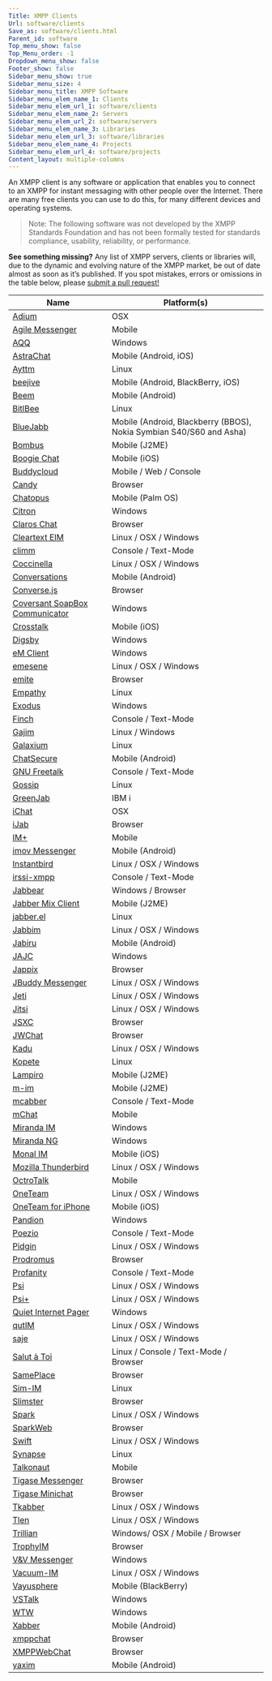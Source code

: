 ```yaml
---
Title: XMPP Clients
Url: software/clients
Save_as: software/clients.html
Parent_id: software
Top_menu_show: false
Top_Menu_order: -1
Dropdown_menu_show: false
Footer_show: false
Sidebar_menu_show: true
Sidebar_menu_size: 4
Sidebar_menu_title: XMPP Software
Sidebar_menu_elem_name_1: Clients
Sidebar_menu_elem_url_1: software/clients
Sidebar_menu_elem_name_2: Servers
Sidebar_menu_elem_url_2: software/servers
Sidebar_menu_elem_name_3: Libraries
Sidebar_menu_elem_url_3: software/libraries
Sidebar_menu_elem_name_4: Projects
Sidebar_menu_elem_url_4: software/projects
Content_layout: multiple-columns
---
```



An XMPP client is any software or application that enables you to connect to an XMPP for instant messaging with other people over the Internet. There are many free clients you can use to do this, for many different devices and operating systems.

> Note: The following software was not developed by the XMPP Standards Foundation and has not been formally tested for standards compliance, usability, reliability, or performance.

__See something missing?__ Any list of XMPP servers, clients or libraries will, due to the dynamic and evolving nature of the XMPP market, be out of date almost as soon as it’s published. If you spot mistakes, errors or omissions in the table below, please [submit a pull request!](https://github.com/xsf/xmpp.org)

| Name                           | Platform(s)                                           |
|--------------------------------|-------------------------------------------------------|
| [Adium](http://adium.org)                          | OSX                                                |
| [Agile Messenger](http://agilemobile.com)                | Mobile                                             |
| [AQQ](http://aqq.eu)                            | Windows                                            |
| [AstraChat](http://astrachat.com)                      | Mobile (Android, iOS)                              |
| [Ayttm](http://ayttm.sourceforge.net)                          | Linux                                        |
| [beejive](http://beejive.com)                        | Mobile (Android, BlackBerry, iOS)                  |
| [Beem](http://beem-project.com)                           | Mobile (Android)                                   |
| [BitlBee](http://bitlbee.org)                        | Linux                                              |
| [BlueJabb](http://bluejabb.com)                       | Mobile (Android, Blackberry (BBOS), Nokia Symbian S40/S60 and Asha)      |
| [Bombus](http://bombus-im.org)                         | Mobile (J2ME)                                          |
| [Boogie Chat](http://bombus-im.org)                    | Mobile (iOS)                                           |
| [Buddycloud](http://buddycloud.com)                  | Mobile / Web / Console                                    |
| [Candy](http://github.com)                          | Browser                                                |
| [Chatopus](https://github.com/candy-chat)                       | Mobile (Palm OS)                                       |
| [Citron](http://citron-im.com)                         | Windows                                                |
| [Claros Chat](http://claros.org)                    | Browser                                                |
| [Cleartext EIM](http://cleartext.com)                  | Linux / OSX / Windows                                  |
| [climm](http://climm.org)                          | Console / Text-Mode                                    |
| [Coccinella](http://coccinella.im)                     | Linux / OSX / Windows                                  |
| [Conversations](https://github.com/siacs/Conversations)                  | Mobile (Android)              |
| [Converse.js](http://conversejs.org)                    | Browser                                                |
| [Coversant SoapBox Communicator](http://coversant.com) | Windows                                                |
| [Crosstalk](http://portablek.com)                      | Mobile (iOS)                                           |
| [Digsby](http://digsby.com)                         | Windows                                                |
| [eM Client](http://emclient.com)                      | Windows                                                |
| [emesene](http://emesene.org)                        | Linux / OSX / Windows                                  |
| [emite](https://github.com/EmiteGWT/emite)                          | Browser                                          |
| [Empathy](http://live.gnome.org)                        | Linux                                                  |
| [Exodus](http://https://code.google.com/p/exodus/)                         | Windows                                   |
| [Finch](http://developer.pidgin.im)                          | Console / Text-Mode                                 |
| [Gajim](http://gajim.org)                          | Linux / Windows                                        |
| [Galaxium](http://code.google.com)                       | Linux                                                  |
| [ChatSecure](http://guardianproject.info)                     | Mobile (Android)                                  |
| [GNU Freetalk](http://gnu.org)                   | Console / Text-Mode                                    |
| [Gossip](http://https://wiki.gnome.org/Apps/Attic/Gossip)                         | Linux                                |
| [GreenJab](http://bvstools.com)                       | IBM i                                                  |
| [iChat](http://apple.com)                          | OSX                                                    |
| [iJab](http://)                           | Browser                                                    
| [IM+](http://shapeservices.com)                            | Mobile                                                 |
| [imov Messenger](http://movsoftware.com)                 | Mobile (Android)                                       |
| [Instantbird](http://instantbird.com)                    | Linux / OSX / Windows                                  |
| [irssi-xmpp](http://cybione.org)                     | Console / Text-Mode                                    |
| [Jabbear](http://jabbear.com)                        | Windows / Browser                                      |
| [Jabber Mix Client](http://jabbermixclient.sourceforge.net)              | Mobile (J2ME)                |
| [jabber.el](http://emacs-jabber.sourceforge.net)                      | Linux                             |
| [Jabbim](http://jabbim.com)                         | Linux / OSX / Windows                                  |
| [Jabiru](http://jabiru.info)                         | Mobile (Android)                                       |
| [JAJC](http://jajc.jrudevels.org)                           | Windows                                                |
| [Jappix](http://jappix.org)                         | Browser                                                |
| [JBuddy Messenger](http://zionsoftware.com)               | Linux / OSX / Windows                                  |
| [Jeti](http://jeti-im.org)                           | Linux / OSX / Windows                                  |
| [Jitsi](http://jitsi.org)       | Linux / OSX / Windows                                               |
| [JSXC](http://jsxc.org)                           | Browser                                                |
| [JWChat](http://stefan-strigler.de/jwchat)                         | Browser                                 |
| [Kadu](http://kadu.net)                           | Linux / OSX / Windows                                  |
| [Kopete](http://kopete.kde.org)                         | Linux                                                  |
| [Lampiro](http://lampiro.bluendo.com)                        | Mobile (J2ME)                                       |
| [m-im](http://code.google.com)                           | Mobile (J2ME)                                          |
| [mcabber](http://mcabber.com)                        | Console / Text-Mode                                    |
| [mChat](http://smape.com)                          | Mobile                                                 |
| [Miranda IM](http://miranda-im.org)                     | Windows                                                |
| [Miranda NG](http://miranda-ng.org)                     | Windows                                                |
| [Monal IM](http://monal.im)                       | Mobile (iOS)                                           |
| [Mozilla Thunderbird](http://mozilla.org/thunderbird)            | Linux / OSX / Windows                       |
| [OctroTalk](http://octro.com)                      | Mobile                                                 |
| [OneTeam](http://oneteam.im)                        | Linux / OSX / Windows                                  |
| [OneTeam for iPhone](http://oneteam.im)             | Mobile (iOS)                                           |
| [Pandion](http://pandion.im)                        | Windows                                                |
| [Poezio](http://poezio.eu)                         | Console / Text-Mode                                    |
| [Pidgin](http://pidgin.im)                         | Linux / OSX / Windows                                  |
| [Prodromus](http://forge.webpresso.net)                      | Browser                                             |
| [Profanity](http://profanity.im)                      | Console / Text-Mode                                    |
| [Psi](http://psi-im.org)                            | Linux / OSX / Windows                                  |
| [Psi+](http://psi-plus.im)                           | Linux / OSX / Windows                                  |
| [Quiet Internet Pager](http://forum.qip.ru)     | Windows                                                |
| [qutIM](http://qutim.org)                          | Linux / OSX / Windows                                  |
| [saje](http://code.google.com)                           | Linux / OSX / Windows                                  |
| [Salut à Toi](http://goffi.org)                    | Linux / Console / Text-Mode / Browser                  |
| [SamePlace](http://sameplace.cc)                      | Browser                                                |
| [Sim-IM](http://sim-im.org)                         | Linux                                                  |
| [Slimster](http://slimster.org)                       | Browser                                                |
| [Spark](http://igniterealtime.org)                          | Linux / OSX / Windows                                  |
| [SparkWeb](http://igniterealtime.org)                       | Browser                                                |
| [Swift](http://swift.im)                          | Linux / OSX / Windows                                  |
| [Synapse](http://synapse.im)                        | Linux                                                  |
| [Talkonaut](http://talkonaut.com)                      | Mobile                                                 |
| [Tigase Messenger](http://tigase.org)               | Browser                                                |
| [Tigase Minichat](http://tigase.org)                | Browser                                                |
| [Tkabber](http://tkabber.jabber.ru)                        | Linux / OSX / Windows                                  |
| [Tlen](http://tlen.pl)                           | Linux / OSX / Windows                                  |
| [Trillian](http://trillian.im)                       | Windows/ OSX / Mobile / Browser                        |
| [TrophyIM](http://code.google.com)                       | Browser                                                |
| [V&V Messenger](http://altertech.net)                  | Windows                                                |
| [Vacuum-IM](http://vacuum-im.org)                      | Linux / OSX / Windows                                  |
| [Vayusphere](http://vayusphere.com)                     | Mobile (BlackBerry)                                    |
| [VSTalk](http://codeplex.com)                         | Windows                                                |
| [WTW](http://k2t.eu)                            | Windows                                                |
| [Xabber](http://xabber.com)                         | Mobile (Android)                                       |
| [xmppchat](http://babelmonkeys.de)                       | Browser                                                |
| [XMPPWebChat](http://code.google.com)                    | Browser                                                |
| [yaxim](http://yaxim.org)                          | Mobile (Android)                                       |

